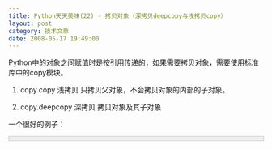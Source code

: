 ```yaml
---
title: Python天天美味(22) - 拷贝对象（深拷贝deepcopy与浅拷贝copy）
layout: post
category: 技术文章
date: 2008-05-17 19:49:00
---
```


Python中的对象之间赋值时是按引用传递的，如果需要拷贝对象，需要使用标准库中的copy模块。

1. copy.copy 浅拷贝 只拷贝父对象，不会拷贝对象的内部的子对象。

2. copy.deepcopy 深拷贝 拷贝对象及其子对象

一个很好的例子：

<div style="border: 1px solid #cccccc; padding: 4px 5px 4px 4px; background-color: #eeeeee; font-size: 13px; width: 98%;"><!--

Code highlighting produced by Actipro CodeHighlighter (freeware)

http://www.CodeHighlighter.com/

-->![](http://www.cnblogs.com/Images/OutliningIndicators/None.gif)<span style="color: #0000ff;">import</span><span style="color: #000000;">&nbsp;copy

![](http://www.cnblogs.com/Images/OutliningIndicators/None.gif)a&nbsp;</span><span style="color: #000000;">=</span><span style="color: #000000;">&nbsp;[</span><span style="color: #000000;">1</span><span style="color: #000000;">,&nbsp;</span><span style="color: #000000;">2</span><span style="color: #000000;">,&nbsp;</span><span style="color: #000000;">3</span><span style="color: #000000;">,&nbsp;</span><span style="color: #000000;">4</span><span style="color: #000000;">,&nbsp;[</span><span style="color: #800000;">'</span><span style="color: #800000;">a</span><span style="color: #800000;">'</span><span style="color: #000000;">,&nbsp;</span><span style="color: #800000;">'</span><span style="color: #800000;">b</span><span style="color: #800000;">'</span><span style="color: #000000;">]]&nbsp;&nbsp;</span><span style="color: #008000;">#</span><span style="color: #008000;">原始对象</span><span style="color: #008000;">

![](http://www.cnblogs.com/Images/OutliningIndicators/None.gif)</span><span style="color: #000000;">

![](http://www.cnblogs.com/Images/OutliningIndicators/None.gif)b&nbsp;</span><span style="color: #000000;">=</span><span style="color: #000000;">&nbsp;a&nbsp;&nbsp;</span><span style="color: #008000;">#</span><span style="color: #008000;">赋值，传对象的引用</span><span style="color: #008000;">

![](http://www.cnblogs.com/Images/OutliningIndicators/None.gif)</span><span style="color: #000000;">c&nbsp;</span><span style="color: #000000;">=</span><span style="color: #000000;">&nbsp;copy.copy(a)&nbsp;&nbsp;</span><span style="color: #008000;">#</span><span style="color: #008000;">对象拷贝，浅拷贝</span><span style="color: #008000;">

![](http://www.cnblogs.com/Images/OutliningIndicators/None.gif)</span><span style="color: #000000;">d&nbsp;</span><span style="color: #000000;">=</span><span style="color: #000000;">&nbsp;copy.deepcopy(a)&nbsp;&nbsp;</span><span style="color: #008000;">#</span><span style="color: #008000;">对象拷贝，深拷贝</span><span style="color: #008000;">

![](http://www.cnblogs.com/Images/OutliningIndicators/None.gif)</span><span style="color: #000000;">

![](http://www.cnblogs.com/Images/OutliningIndicators/None.gif)a.append(</span><span style="color: #000000;">5</span><span style="color: #000000;">)&nbsp;&nbsp;</span><span style="color: #008000;">#</span><span style="color: #008000;">修改对象a</span><span style="color: #008000;">

![](http://www.cnblogs.com/Images/OutliningIndicators/None.gif)</span><span style="color: #000000;">a[</span><span style="color: #000000;">4</span><span style="color: #000000;">].append(</span><span style="color: #800000;">'</span><span style="color: #800000;">c</span><span style="color: #800000;">'</span><span style="color: #000000;">)&nbsp;&nbsp;</span><span style="color: #008000;">#</span><span style="color: #008000;">修改对象a中的['a',&nbsp;'b']数组对象</span><span style="color: #008000;">

![](http://www.cnblogs.com/Images/OutliningIndicators/None.gif)</span><span style="color: #000000;">

![](http://www.cnblogs.com/Images/OutliningIndicators/None.gif)</span><span style="color: #0000ff;">print</span><span style="color: #000000;">&nbsp;</span><span style="color: #800000;">'</span><span style="color: #800000;">a&nbsp;=&nbsp;</span><span style="color: #800000;">'</span><span style="color: #000000;">,&nbsp;a

![](http://www.cnblogs.com/Images/OutliningIndicators/None.gif)</span><span style="color: #0000ff;">print</span><span style="color: #000000;">&nbsp;</span><span style="color: #800000;">'</span><span style="color: #800000;">b&nbsp;=&nbsp;</span><span style="color: #800000;">'</span><span style="color: #000000;">,&nbsp;b

![](http://www.cnblogs.com/Images/OutliningIndicators/None.gif)</span><span style="color: #0000ff;">print</span><span style="color: #000000;">&nbsp;</span><span style="color: #800000;">'</span><span style="color: #800000;">c&nbsp;=&nbsp;</span><span style="color: #800000;">'</span><span style="color: #000000;">,&nbsp;c

![](http://www.cnblogs.com/Images/OutliningIndicators/None.gif)</span><span style="color: #0000ff;">print</span><span style="color: #000000;">&nbsp;</span><span style="color: #800000;">'</span><span style="color: #800000;">d&nbsp;=&nbsp;</span><span style="color: #800000;">'</span><span style="color: #000000;">,&nbsp;d</span></div>

输出结果：

a =&nbsp; [1, 2, 3, 4, ['a', 'b', 'c'], 5]

b =&nbsp; [1, 2, 3, 4, ['a', 'b', 'c'], 5]

c =&nbsp; [1, 2, 3, 4, ['a', 'b', 'c']]

d =&nbsp; [1, 2, 3, 4, ['a', 'b']]

#### [Python  天天美味系列（总）](http://www.cnblogs.com/coderzh/archive/2008/07/08/pythoncookbook.html)
 <p>[Python    天天美味(20) - 命令行参数sys.argv](http://www.cnblogs.com/coderzh/archive/2008/05/16/1201079.html)&nbsp; &nbsp;
  
[Python    天天美味(21) - httplib，smtplib](http://www.cnblogs.com/coderzh/archive/2008/05/17/1201449.html) &nbsp;
  
[Python    天天美味(22) - 拷贝对象（深拷贝deepcopy与浅拷贝copy）](http://www.cnblogs.com/coderzh/archive/2008/05/17/1201506.html) &nbsp;
  
[Python    天天美味(23) - enumerate遍历数组](http://www.cnblogs.com/coderzh/archive/2008/05/17/1201509.html) 
  
[Python    天天美味(24) - 初始化多维数组](http://www.cnblogs.com/coderzh/archive/2008/05/18/1201993.html) &nbsp;
...
</p>
